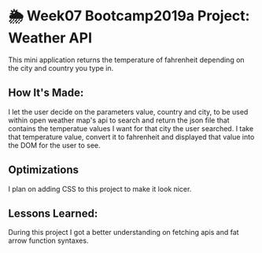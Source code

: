 # 🌦 Week07 Bootcamp2019a Project: Weather API
This mini application returns the temperature of fahrenheit depending on the city and country you type in.

<!-- **Link to project:**

![weather api]() -->

## How It's Made:
I let the user decide on the parameters value, country and city, to be used within open weather map's api to search and return the json file that contains the temperatue values I want for that city the user searched. I take that temperature value, convert it to fahrenheit and displayed that value into the DOM for the user to see.

## Optimizations
I plan on adding CSS to this project to make it look nicer.

## Lessons Learned:
During this project I got a better understanding on fetching apis and fat arrow function syntaxes.
